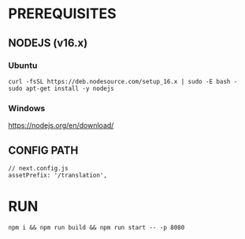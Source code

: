 PREREQUISITES
=============

NODEJS (v16.x)
------
### Ubuntu
```
curl -fsSL https://deb.nodesource.com/setup_16.x | sudo -E bash -
sudo apt-get install -y nodejs
```
### Windows
https://nodejs.org/en/download/

CONFIG PATH
-----------
```
// next.config.js
assetPrefix: '/translation',
```


RUN
===
```
npm i && npm run build && npm run start -- -p 8080
```
